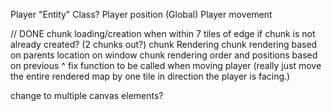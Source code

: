 Player "Entity" Class?
Player position (Global)
Player movement

// DONE chunk loading/creation when within 7 tiles of edge if chunk is not already created? (2 chunks out?)
chunk Rendering
    chunk rendering based on parents location on window
    chunk rendering order and positions based on previous ^
    fix function to be called when moving player (really just move the entire rendered map by one tile in direction the player is facing.)


change to multiple canvas elements?

